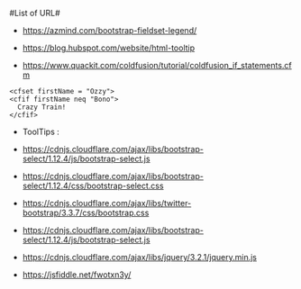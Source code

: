 #List of URL#

* https://azmind.com/bootstrap-fieldset-legend/

* https://blog.hubspot.com/website/html-tooltip

* https://www.quackit.com/coldfusion/tutorial/coldfusion_if_statements.cfm

````
<cfset firstName = "Ozzy">
<cfif firstName neq "Bono">
  Crazy Train!
</cfif>

````


* ToolTips :

* https://cdnjs.cloudflare.com/ajax/libs/bootstrap-select/1.12.4/js/bootstrap-select.js
* https://cdnjs.cloudflare.com/ajax/libs/bootstrap-select/1.12.4/css/bootstrap-select.css
* https://cdnjs.cloudflare.com/ajax/libs/twitter-bootstrap/3.3.7/css/bootstrap.css
* https://cdnjs.cloudflare.com/ajax/libs/bootstrap-select/1.12.4/js/bootstrap-select.js
* https://cdnjs.cloudflare.com/ajax/libs/jquery/3.2.1/jquery.min.js
* https://jsfiddle.net/fwotxn3y/
